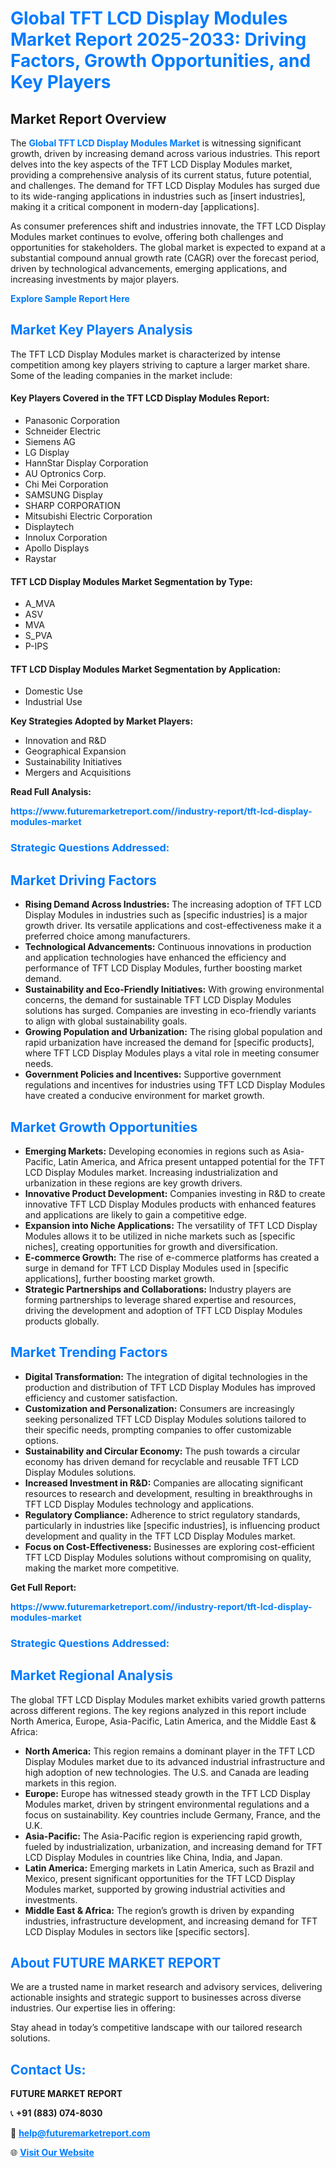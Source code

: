 <h1 style="color: #007BFF;">Global TFT LCD Display Modules Market Report 2025-2033: Driving Factors, Growth Opportunities, and Key Players</h1>

<section id="overview">
<h2>Market Report Overview</h2>
<p>The <a href="https://www.futuremarketreport.com//industry-report/tft-lcd-display-modules-market" style="color: #007BFF; text-decoration: none;"><strong>Global TFT LCD Display Modules Market</strong></a> is witnessing significant growth, driven by increasing demand across various industries. This report delves into the key aspects of the TFT LCD Display Modules market, providing a comprehensive analysis of its current status, future potential, and challenges. The demand for TFT LCD Display Modules has surged due to its wide-ranging applications in industries such as [insert industries], making it a critical component in modern-day [applications].</p>
<p>As consumer preferences shift and industries innovate, the TFT LCD Display Modules market continues to evolve, offering both challenges and opportunities for stakeholders. The global market is expected to expand at a substantial compound annual growth rate (CAGR) over the forecast period, driven by technological advancements, emerging applications, and increasing investments by major players.</p>
</section>

<section id="overview">
<p><a href="https://www.futuremarketreport.com//request-sample/reportId=91684" style="color: #007BFF; text-decoration: none;"><strong>Explore Sample Report Here</strong></a></p>
</section>

<section id="key-players">
<h2 style="color: #007BFF;">Market Key Players Analysis</h2>
<p>The TFT LCD Display Modules market is characterized by intense competition among key players striving to capture a larger market share. Some of the leading companies in the market include:</p>
<h4>Key Players Covered in the TFT LCD Display Modules Report:</h4>
<ul><li>Panasonic Corporation</li><li>Schneider Electric</li><li>Siemens AG</li><li>LG Display</li><li>HannStar Display Corporation</li><li>AU Optronics Corp.</li><li>Chi Mei Corporation</li><li>SAMSUNG Display</li><li>SHARP CORPORATION</li><li>Mitsubishi Electric Corporation</li><li>Displaytech</li><li>Innolux Corporation</li><li>Apollo Displays</li><li>Raystar</li></ul>
<h4>TFT LCD Display Modules Market Segmentation by Type:</h4>
<ul><li>A_MVA</li><li>ASV</li><li>MVA</li><li>S_PVA</li><li>P-IPS</li></ul>

<h4>TFT LCD Display Modules Market Segmentation by Application:</h4>
<ul><li>Domestic Use</li><li>Industrial Use</li></ul>
<p><strong>Key Strategies Adopted by Market Players:</strong></p>
<ul>
<li>Innovation and R&D</li>
<li>Geographical Expansion</li>
<li>Sustainability Initiatives</li>
<li>Mergers and Acquisitions</li>
</ul>
</section>

<section>
<p><strong>Read Full Analysis: </strong></p><a href="https://www.futuremarketreport.com//industry-report/tft-lcd-display-modules-market" style="color: #007BFF; text-decoration: none;"><strong>https://www.futuremarketreport.com//industry-report/tft-lcd-display-modules-market</strong></a>
<h3 style="color: #007BFF;">Strategic Questions Addressed:</h3>
</section>

<section id="driving-factors">
<h2 style="color: #007BFF;">Market Driving Factors</h2>
<ul>
<li><strong>Rising Demand Across Industries:</strong> The increasing adoption of TFT LCD Display Modules in industries such as [specific industries] is a major growth driver. Its versatile applications and cost-effectiveness make it a preferred choice among manufacturers.</li>
<li><strong>Technological Advancements:</strong> Continuous innovations in production and application technologies have enhanced the efficiency and performance of TFT LCD Display Modules, further boosting market demand.</li>
<li><strong>Sustainability and Eco-Friendly Initiatives:</strong> With growing environmental concerns, the demand for sustainable TFT LCD Display Modules solutions has surged. Companies are investing in eco-friendly variants to align with global sustainability goals.</li>
<li><strong>Growing Population and Urbanization:</strong> The rising global population and rapid urbanization have increased the demand for [specific products], where TFT LCD Display Modules plays a vital role in meeting consumer needs.</li>
<li><strong>Government Policies and Incentives:</strong> Supportive government regulations and incentives for industries using TFT LCD Display Modules have created a conducive environment for market growth.</li>
</ul>
</section>

<section id="growth-opportunities">
<h2 style="color: #007BFF;">Market Growth Opportunities</h2>
<ul>
<li><strong>Emerging Markets:</strong> Developing economies in regions such as Asia-Pacific, Latin America, and Africa present untapped potential for the TFT LCD Display Modules market. Increasing industrialization and urbanization in these regions are key growth drivers.</li>
<li><strong>Innovative Product Development:</strong> Companies investing in R&D to create innovative TFT LCD Display Modules products with enhanced features and applications are likely to gain a competitive edge.</li>
<li><strong>Expansion into Niche Applications:</strong> The versatility of TFT LCD Display Modules allows it to be utilized in niche markets such as [specific niches], creating opportunities for growth and diversification.</li>
<li><strong>E-commerce Growth:</strong> The rise of e-commerce platforms has created a surge in demand for TFT LCD Display Modules used in [specific applications], further boosting market growth.</li>
<li><strong>Strategic Partnerships and Collaborations:</strong> Industry players are forming partnerships to leverage shared expertise and resources, driving the development and adoption of TFT LCD Display Modules products globally.</li>
</ul>
</section>

<section id="trending-factors">
<h2 style="color: #007BFF;">Market Trending Factors</h2>
<ul>
<li><strong>Digital Transformation:</strong> The integration of digital technologies in the production and distribution of TFT LCD Display Modules has improved efficiency and customer satisfaction.</li>
<li><strong>Customization and Personalization:</strong> Consumers are increasingly seeking personalized TFT LCD Display Modules solutions tailored to their specific needs, prompting companies to offer customizable options.</li>
<li><strong>Sustainability and Circular Economy:</strong> The push towards a circular economy has driven demand for recyclable and reusable TFT LCD Display Modules solutions.</li>
<li><strong>Increased Investment in R&D:</strong> Companies are allocating significant resources to research and development, resulting in breakthroughs in TFT LCD Display Modules technology and applications.</li>
<li><strong>Regulatory Compliance:</strong> Adherence to strict regulatory standards, particularly in industries like [specific industries], is influencing product development and quality in the TFT LCD Display Modules market.</li>
<li><strong>Focus on Cost-Effectiveness:</strong> Businesses are exploring cost-efficient TFT LCD Display Modules solutions without compromising on quality, making the market more competitive.</li>
</ul>
</section>

<section>
<p><strong>Get Full Report: </strong></p><a href="https://www.futuremarketreport.com//industry-report/tft-lcd-display-modules-market" style="color: #007BFF; text-decoration: none;"><strong>https://www.futuremarketreport.com//industry-report/tft-lcd-display-modules-market</strong></a>
<h3 style="color: #007BFF;">Strategic Questions Addressed:</h3>
</section>


<section id="regional-analysis">
<h2 style="color: #007BFF;">Market Regional Analysis</h2>
<p>The global TFT LCD Display Modules market exhibits varied growth patterns across different regions. The key regions analyzed in this report include North America, Europe, Asia-Pacific, Latin America, and the Middle East & Africa:</p>
<ul>
<li><strong>North America:</strong> This region remains a dominant player in the TFT LCD Display Modules market due to its advanced industrial infrastructure and high adoption of new technologies. The U.S. and Canada are leading markets in this region.</li>
<li><strong>Europe:</strong> Europe has witnessed steady growth in the TFT LCD Display Modules market, driven by stringent environmental regulations and a focus on sustainability. Key countries include Germany, France, and the U.K.</li>
<li><strong>Asia-Pacific:</strong> The Asia-Pacific region is experiencing rapid growth, fueled by industrialization, urbanization, and increasing demand for TFT LCD Display Modules in countries like China, India, and Japan.</li>
<li><strong>Latin America:</strong> Emerging markets in Latin America, such as Brazil and Mexico, present significant opportunities for the TFT LCD Display Modules market, supported by growing industrial activities and investments.</li>
<li><strong>Middle East & Africa:</strong> The region’s growth is driven by expanding industries, infrastructure development, and increasing demand for TFT LCD Display Modules in sectors like [specific sectors].</li>
</ul>
</section>

<footer>
<h2 style="color: #007BFF;">About FUTURE MARKET REPORT</h2>
<p>We are a trusted name in market research and advisory services, delivering actionable insights and strategic support to businesses across diverse industries. Our expertise lies in offering:</p>

<p>Stay ahead in today’s competitive landscape with our tailored research solutions.</p>

<h2 style="color: #007BFF;">Contact Us:</h2>
<p><strong>FUTURE MARKET REPORT</strong></p>
<p>📞 <strong>+91 (883) 074-8030</strong></p>
<p>📧 <strong><a href="mailto:help@futuremarketreport.com" style="color: #007BFF;">help@futuremarketreport.com</a></strong></p>
<p>🌐 <strong><a href="https://www.futuremarketreport.com/" style="color: #007BFF;">Visit Our Website</a></strong></p>
</footer>